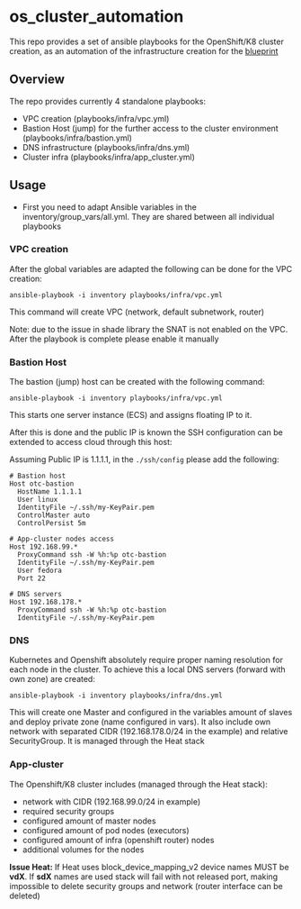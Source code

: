 # os_cluster_automation

This repo provides a set of ansible playbooks for the OpenShift/K8 cluster creation, as an automation of the infrastructure creation for the [blueprint](https://opentelekomcloud.github.io/techblog/blueprints/2018-03-23-openshift-origin-fedora-atomic.html)

## Overview

The repo provides currently 4 standalone playbooks:

* VPC creation (playbooks/infra/vpc.yml)
* Bastion Host (jump) for the further access to the cluster environment (playbooks/infra/bastion.yml)
* DNS infrastructure (playbooks/infra/dns.yml)
* Cluster infra (playbooks/infra/app_cluster.yml)


## Usage

* First you need to adapt Ansible variables in the inventory/group_vars/all.yml. They are shared between all individual playbooks

### VPC creation

After the global variables are adapted the following can be done for the VPC creation:

  `ansible-playbook -i inventory playbooks/infra/vpc.yml`

This command will create VPC (network, default subnetwork, router)

Note: due to the issue in shade library the SNAT is not enabled on the VPC. After the playbook is complete please enable it manually


### Bastion Host

The bastion (jump) host can be created with the following command:

  `ansible-playbook -i inventory playbooks/infra/vpc.yml`

This starts one server instance (ECS) and assigns floating IP to it.

After this is done and the public IP is known the SSH configuration can be extended to access cloud through this host:

Assuming Public IP is 1.1.1.1, in the `./ssh/config` please add the following:


~~~~
# Bastion host
Host otc-bastion
  HostName 1.1.1.1
  User linux
  IdentityFile ~/.ssh/my-KeyPair.pem
  ControlMaster auto
  ControlPersist 5m

# App-cluster nodes access
Host 192.168.99.*
  ProxyCommand ssh -W %h:%p otc-bastion
  IdentityFile ~/.ssh/my-KeyPair.pem
  User fedora
  Port 22

# DNS servers
Host 192.168.178.*
  ProxyCommand ssh -W %h:%p otc-bastion
  IdentityFile ~/.ssh/my-KeyPair.pem    
~~~~


### DNS

Kubernetes and Openshift absolutely require proper naming resolution for each node in the cluster. To achieve this a local DNS servers (forward with own zone) are created:

  `ansible-playbook -i inventory playbooks/infra/dns.yml`

This will create one Master and configured in the variables amount of slaves and deploy private zone (name configured in vars). It also include own network with separated CIDR (192.168.178.0/24 in the example) and relative SecurityGroup. It is managed through the Heat stack


### App-cluster

The Openshift/K8 cluster includes (managed through the Heat stack):
* network with CIDR (192.168.99.0/24 in example)
* required security groups
* configured amount of master nodes
* configured amount of pod nodes (executors)
* configured amount of infra (openshift router) nodes
* additional volumes for the nodes

**Issue Heat:** If Heat uses block_device_mapping_v2 device names MUST be **vdX**. If **sdX** names are used stack will fail with not released port, making impossible to delete security groups and network (router interface can be deleted)

